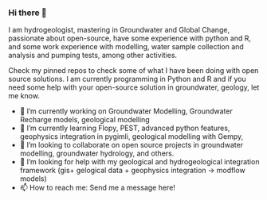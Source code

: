 ### Hi there 👋

I am hydrogeologist, mastering in Groundwater and Global Change, passionate about open-source, have some experience with python and R, and some work experience with modelling, water sample collection and analysis and pumping tests, among other activities.

Check my pinned repos to check some of what I have been doing with open source solutions.
I am currently programming in Python and R and if you need some help with your open-source solution in groundwater, geology, let me know.

- 🔭 I’m currently working on Groundwater Modelling, Groundwater Recharge models, geological modelling
- 🌱 I’m currently learning Flopy, PEST, advanced python features, geophysics integration in pygimli, geological modelling with Gempy, 
- 👯 I’m looking to collaborate on open source projects in groundwater modelling, groundwater hydrology, and others.
- 🤔 I’m looking for help with my geological and hydrogeological integration framework (gis+ gelogical data + geophysics integration -> modflow models)
- 📫 How to reach me: Send me a message here!

